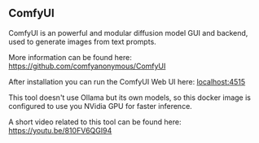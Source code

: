 ## ComfyUI

ComfyUI is an powerful and modular diffusion model GUI and backend, used to generate images from text prompts.

More information can be found here: https://github.com/comfyanonymous/ComfyUI

After installation you can run the ComfyUI Web UI here: [localhost:4515](http://localhost:4515)

This tool doesn't use Ollama but its own models, so this docker image is configured to use you NVidia GPU for faster inference.

A short video related to this tool can be found here:
https://youtu.be/810FV6QGI94
